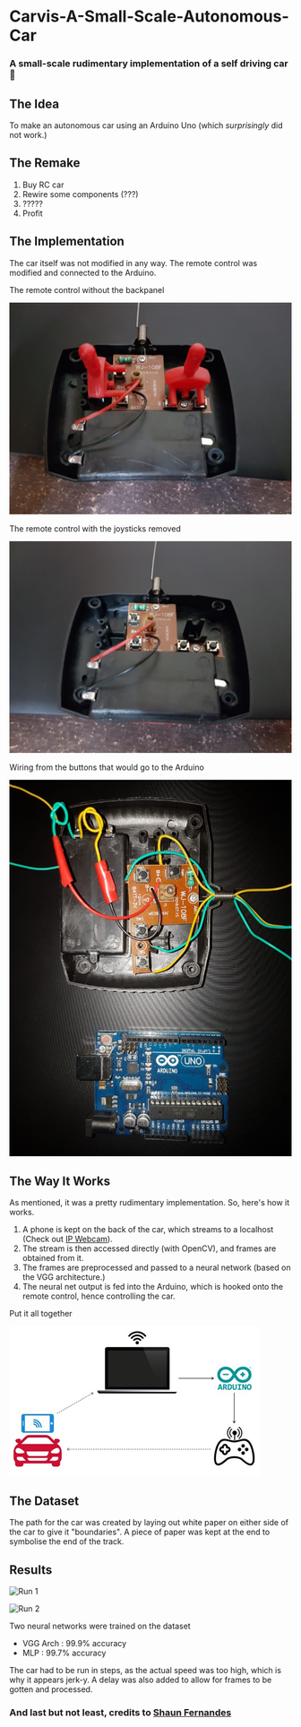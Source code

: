 # Carvis-A-Small-Scale-Autonomous-Car
### A small-scale rudimentary implementation of a self driving car :red_car:

## The Idea
To make an autonomous car using an Arduino Uno (which _surprisingly_ did not work.)

## The Remake
1. Buy RC car
2. Rewire some components (???)
3. ?????
4. Profit

## The Implementation
The car itself was not modified in any way.
The remote control was modified and connected to the Arduino.

The remote control without the backpanel

![Remote control without backpanel](Media/Out_the_box.jpg)

The remote control with the joysticks removed

![Remote control w/o joysticks](Media/Out_the_box_wo_stick.jpg)

Wiring from the buttons that would go to the Arduino

![Wiring](Media/After_conn.jpg)

## The Way It Works
As mentioned, it was a pretty rudimentary implementation. So, here's how it works.
1. A phone is kept on the back of the car, which streams to a localhost (Check out [IP Webcam](https://play.google.com/store/apps/details?id=com.pas.webcam&hl=en)).
2. The stream is then accessed directly (with OpenCV), and frames are obtained from it.
3. The frames are preprocessed and passed to a neural network (based on the VGG architecture.)
4. The neural net output is fed into the Arduino, which is hooked onto the remote control, hence controlling the car.

Put it all together

![Pipeline](Media/Pipeline.jpeg)

## The Dataset
The path for the car was created by laying out white paper on either side of the car to give it "boundaries".
A piece of paper was kept at the end to symbolise the end of the track.

## Results
![Run 1](Media/Video1_1.gif)

![Run 2](Media/Video2_1.gif)

Two neural networks were trained on the dataset
- VGG Arch : 99.9% accuracy
- MLP : 99.7% accuracy

The car had to be run in steps, as the actual speed was too high, which is why it appears jerk-y.
A delay was also added to allow for frames to be gotten and processed.

### And last but not least, credits to [Shaun Fernandes](https://github.com/shaunferns26)
